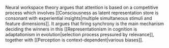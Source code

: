 Neural workspace theory argues that attention is based on a competitive process which involves [[Consciousness as latent representation store is consonant with experiential insights|multiple simultaneous stimuli and feature dimensions]]. It argues that firing synchrony is the main mechanism deciding the winners in this [[Representationism in cognition is adaptationism in evolution|selection process pressured by relevance]], together with [[Perception is context-dependent|various biases]].
